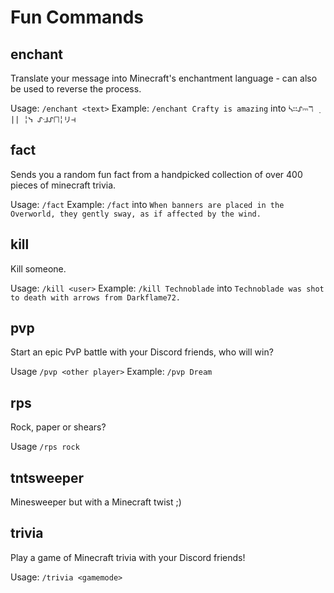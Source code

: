 # Fun Commands

## enchant
Translate your message into Minecraft's enchantment language - can also be used to reverse the process.

Usage: `/enchant <text>`
Example: `/enchant Crafty is amazing` into `ᓵ∷ᔑ⎓ℸ ̣ || ╎ᓭ ᔑᒲᔑ⨅╎リ⊣`

## fact
Sends you a random fun fact from a handpicked collection of over 400 pieces of minecraft trivia.

Usage: `/fact`
Example: `/fact` into `When banners are placed in the Overworld, they gently sway, as if affected by the wind.`

## kill
Kill someone.

Usage: `/kill <user>`
Example: `/kill Technoblade` into `Technoblade was shot to death with arrows from Darkflame72.`

## pvp
Start an epic PvP battle with your Discord friends, who will win?

Usage `/pvp <other player>`
Example: `/pvp Dream`

## rps
Rock, paper or shears?

Usage `/rps rock`

## tntsweeper
Minesweeper but with a Minecraft twist ;)

## trivia
Play a game of Minecraft trivia with your Discord friends!

Usage: `/trivia <gamemode>`
